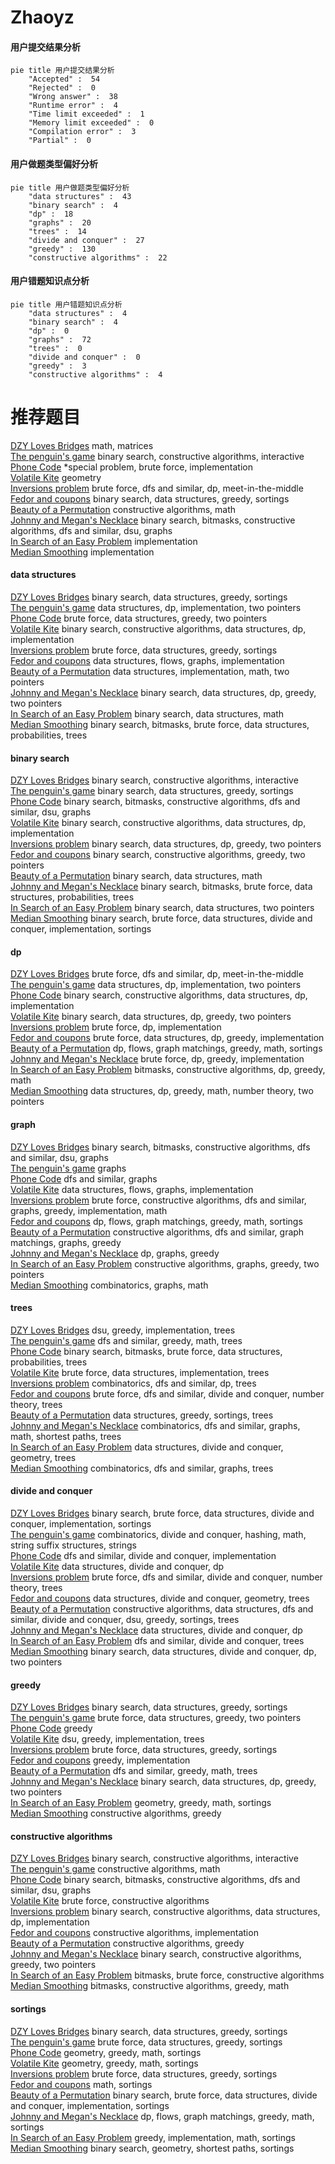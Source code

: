 # Zhaoyz
<!-- tabs:start -->
#### **用户提交结果分析**

```mermaid
pie title 用户提交结果分析
    "Accepted" :  54
    "Rejected" :  0
    "Wrong answer" :  38
    "Runtime error" :  4
    "Time limit exceeded" :  1
    "Memory limit exceeded" :  0
    "Compilation error" :  3
    "Partial" :  0
```
#### **用户做题类型偏好分析**

```mermaid
pie title 用户做题类型偏好分析
    "data structures" :  43
    "binary search" :  4
    "dp" :  18
    "graphs" :  20
    "trees" :  14
    "divide and conquer" :  27
    "greedy" :  130
    "constructive algorithms" :  22
```
#### **用户错题知识点分析**

```mermaid
pie title 用户错题知识点分析
    "data structures" :  4
    "binary search" :  4
    "dp" :  0
    "graphs" :  72
    "trees" :  0
    "divide and conquer" :  0
    "greedy" :  3
    "constructive algorithms" :  4
```
<!-- tabs:end -->
# 推荐题目
[DZY Loves Bridges](http://codeforces.com/problemset/problem/446/E)		math,
                        matrices		  
[The penguin's game](http://codeforces.com/problemset/problem/835/E)		binary search,
                        constructive algorithms,
                        interactive		  
[Phone Code](http://codeforces.com/problemset/problem/172/A)		*special problem,
                        brute force,
                        implementation		  
[Volatile Kite](https://codeforces.com/contest/801/problem/D)		geometry		  
[Inversions problem](http://codeforces.com/problemset/problem/513/G1)		brute force,
                        dfs and similar,
                        dp,
                        meet-in-the-middle		  
[Fedor and coupons](http://codeforces.com/problemset/problem/754/D)		binary search,
                        data structures,
                        greedy,
                        sortings		  
[Beauty of a Permutation](http://codeforces.com/problemset/problem/1205/F)		constructive algorithms,
                        math		  
[Johnny and Megan's Necklace](https://codeforces.com/contest/1362/problem/F)		binary search,
                        bitmasks,
                        constructive algorithms,
                        dfs and similar,
                        dsu,
                        graphs		  
[In Search of an Easy Problem](https://codeforces.com/contest/1058/problem/A)		implementation		  
[Median Smoothing](http://codeforces.com/problemset/problem/590/A)		implementation		  
<!-- tabs:start -->
#### **data structures**
[DZY Loves Bridges](http://codeforces.com/problemset/problem/754/D)		binary search,
                        data structures,
                        greedy,
                        sortings		  
[The penguin's game](http://codeforces.com/problemset/problem/1359/D)		data structures,
                        dp,
                        implementation,
                        two pointers		  
[Phone Code](http://codeforces.com/problemset/problem/1343/D)		brute force,
                        data structures,
                        greedy,
                        two pointers		  
[Volatile Kite](http://codeforces.com/problemset/problem/1437/E)		binary search,
                        constructive algorithms,
                        data structures,
                        dp,
                        implementation		  
[Inversions problem](http://codeforces.com/problemset/problem/731/D)		brute force,
                        data structures,
                        greedy,
                        sortings		  
[Fedor and coupons](http://codeforces.com/problemset/problem/280/D)		data structures,
                        flows,
                        graphs,
                        implementation		  
[Beauty of a Permutation](http://codeforces.com/problemset/problem/86/D)		data structures,
                        implementation,
                        math,
                        two pointers		  
[Johnny and Megan's Necklace](http://codeforces.com/problemset/problem/1492/C)		binary search,
                        data structures,
                        dp,
                        greedy,
                        two pointers		  
[In Search of an Easy Problem](http://codeforces.com/problemset/problem/1490/G)		binary search,
                        data structures,
                        math		  
[Median Smoothing](http://codeforces.com/problemset/problem/1479/D)		binary search,
                        bitmasks,
                        brute force,
                        data structures,
                        probabilities,
                        trees		  
#### **binary search**
[DZY Loves Bridges](http://codeforces.com/problemset/problem/835/E)		binary search,
                        constructive algorithms,
                        interactive		  
[The penguin's game](http://codeforces.com/problemset/problem/754/D)		binary search,
                        data structures,
                        greedy,
                        sortings		  
[Phone Code](https://codeforces.com/contest/1362/problem/F)		binary search,
                        bitmasks,
                        constructive algorithms,
                        dfs and similar,
                        dsu,
                        graphs		  
[Volatile Kite](http://codeforces.com/problemset/problem/1437/E)		binary search,
                        constructive algorithms,
                        data structures,
                        dp,
                        implementation		  
[Inversions problem](http://codeforces.com/problemset/problem/1492/C)		binary search,
                        data structures,
                        dp,
                        greedy,
                        two pointers		  
[Fedor and coupons](http://codeforces.com/problemset/problem/1463/D)		binary search,
                        constructive algorithms,
                        greedy,
                        two pointers		  
[Beauty of a Permutation](http://codeforces.com/problemset/problem/1490/G)		binary search,
                        data structures,
                        math		  
[Johnny and Megan's Necklace](http://codeforces.com/problemset/problem/1479/D)		binary search,
                        bitmasks,
                        brute force,
                        data structures,
                        probabilities,
                        trees		  
[In Search of an Easy Problem](http://codeforces.com/problemset/problem/1436/E)		binary search,
                        data structures,
                        two pointers		  
[Median Smoothing](http://codeforces.com/problemset/problem/1461/D)		binary search,
                        brute force,
                        data structures,
                        divide and conquer,
                        implementation,
                        sortings		  
#### **dp**
[DZY Loves Bridges](http://codeforces.com/problemset/problem/513/G1)		brute force,
                        dfs and similar,
                        dp,
                        meet-in-the-middle		  
[The penguin's game](http://codeforces.com/problemset/problem/1359/D)		data structures,
                        dp,
                        implementation,
                        two pointers		  
[Phone Code](http://codeforces.com/problemset/problem/1437/E)		binary search,
                        constructive algorithms,
                        data structures,
                        dp,
                        implementation		  
[Volatile Kite](http://codeforces.com/problemset/problem/1492/C)		binary search,
                        data structures,
                        dp,
                        greedy,
                        two pointers		  
[Inversions problem](https://codeforces.com/contest/1457/problem/C)		brute force,
                        dp,
                        implementation		  
[Fedor and coupons](http://codeforces.com/problemset/problem/1491/C)		brute force,
                        data structures,
                        dp,
                        greedy,
                        implementation		  
[Beauty of a Permutation](http://codeforces.com/problemset/problem/1437/C)		dp,
                        flows,
                        graph matchings,
                        greedy,
                        math,
                        sortings		  
[Johnny and Megan's Necklace](http://codeforces.com/problemset/problem/1499/B)		brute force,
                        dp,
                        greedy,
                        implementation		  
[In Search of an Easy Problem](http://codeforces.com/problemset/problem/1491/D)		bitmasks,
                        constructive algorithms,
                        dp,
                        greedy,
                        math		  
[Median Smoothing](http://codeforces.com/problemset/problem/1497/E1)		data structures,
                        dp,
                        greedy,
                        math,
                        number theory,
                        two pointers		  
#### **graph**
[DZY Loves Bridges](https://codeforces.com/contest/1362/problem/F)		binary search,
                        bitmasks,
                        constructive algorithms,
                        dfs and similar,
                        dsu,
                        graphs		  
[The penguin's game](https://codeforces.com/contest/1229/problem/C)		graphs		  
[Phone Code](http://codeforces.com/problemset/problem/949/C)		dfs and similar,
                        graphs		  
[Volatile Kite](http://codeforces.com/problemset/problem/280/D)		data structures,
                        flows,
                        graphs,
                        implementation		  
[Inversions problem](http://codeforces.com/problemset/problem/1487/C)		brute force,
                        constructive algorithms,
                        dfs and similar,
                        graphs,
                        greedy,
                        implementation,
                        math		  
[Fedor and coupons](http://codeforces.com/problemset/problem/1437/C)		dp,
                        flows,
                        graph matchings,
                        greedy,
                        math,
                        sortings		  
[Beauty of a Permutation](http://codeforces.com/problemset/problem/1470/D)		constructive algorithms,
                        dfs and similar,
                        graph matchings,
                        graphs,
                        greedy		  
[Johnny and Megan's Necklace](http://codeforces.com/problemset/problem/1476/C)		dp,
                        graphs,
                        greedy		  
[In Search of an Easy Problem](http://codeforces.com/problemset/problem/1304/D)		constructive algorithms,
                        graphs,
                        greedy,
                        two pointers		  
[Median Smoothing](http://codeforces.com/problemset/problem/1475/C)		combinatorics,
                        graphs,
                        math		  
#### **trees**
[DZY Loves Bridges](https://codeforces.com/contest/890/problem/C)		dsu,
                        greedy,
                        implementation,
                        trees		  
[The penguin's game](http://codeforces.com/problemset/problem/1388/C)		dfs and similar,
                        greedy,
                        math,
                        trees		  
[Phone Code](http://codeforces.com/problemset/problem/1479/D)		binary search,
                        bitmasks,
                        brute force,
                        data structures,
                        probabilities,
                        trees		  
[Volatile Kite](http://codeforces.com/problemset/problem/1511/C)		brute force,
                        data structures,
                        implementation,
                        trees		  
[Inversions problem](http://codeforces.com/problemset/problem/1499/F)		combinatorics,
                        dfs and similar,
                        dp,
                        trees		  
[Fedor and coupons](http://codeforces.com/problemset/problem/1491/E)		brute force,
                        dfs and similar,
                        divide and conquer,
                        number theory,
                        trees		  
[Beauty of a Permutation](http://codeforces.com/problemset/problem/1466/D)		data structures,
                        greedy,
                        sortings,
                        trees		  
[Johnny and Megan's Necklace](http://codeforces.com/problemset/problem/1495/D)		combinatorics,
                        dfs and similar,
                        graphs,
                        math,
                        shortest paths,
                        trees		  
[In Search of an Easy Problem](http://codeforces.com/problemset/problem/1303/G)		data structures,
                        divide and conquer,
                        geometry,
                        trees		  
[Median Smoothing](http://codeforces.com/problemset/problem/1454/E)		combinatorics,
                        dfs and similar,
                        graphs,
                        trees		  
#### **divide and conquer**
[DZY Loves Bridges](http://codeforces.com/problemset/problem/1461/D)		binary search,
                        brute force,
                        data structures,
                        divide and conquer,
                        implementation,
                        sortings		  
[The penguin's game](http://codeforces.com/problemset/problem/1466/G)		combinatorics,
                        divide and conquer,
                        hashing,
                        math,
                        string suffix structures,
                        strings		  
[Phone Code](http://codeforces.com/problemset/problem/1490/D)		dfs and similar,
                        divide and conquer,
                        implementation		  
[Volatile Kite](https://codeforces.com/contest/1483/problem/C)		data structures,
                        divide and conquer,
                        dp		  
[Inversions problem](http://codeforces.com/problemset/problem/1491/E)		brute force,
                        dfs and similar,
                        divide and conquer,
                        number theory,
                        trees		  
[Fedor and coupons](http://codeforces.com/problemset/problem/1303/G)		data structures,
                        divide and conquer,
                        geometry,
                        trees		  
[Beauty of a Permutation](http://codeforces.com/problemset/problem/1494/D)		constructive algorithms,
                        data structures,
                        dfs and similar,
                        divide and conquer,
                        dsu,
                        greedy,
                        sortings,
                        trees		  
[Johnny and Megan's Necklace](http://codeforces.com/problemset/problem/1482/E)		data structures,
                        divide and conquer,
                        dp		  
[In Search of an Easy Problem](http://codeforces.com/problemset/problem/566/C)		dfs and similar,
                        divide and conquer,
                        trees		  
[Median Smoothing](http://codeforces.com/problemset/problem/1428/F)		binary search,
                        data structures,
                        divide and conquer,
                        dp,
                        two pointers		  
#### **greedy**
[DZY Loves Bridges](http://codeforces.com/problemset/problem/754/D)		binary search,
                        data structures,
                        greedy,
                        sortings		  
[The penguin's game](http://codeforces.com/problemset/problem/1343/D)		brute force,
                        data structures,
                        greedy,
                        two pointers		  
[Phone Code](https://codeforces.com/contest/588/problem/C)		greedy		  
[Volatile Kite](https://codeforces.com/contest/890/problem/C)		dsu,
                        greedy,
                        implementation,
                        trees		  
[Inversions problem](http://codeforces.com/problemset/problem/731/D)		brute force,
                        data structures,
                        greedy,
                        sortings		  
[Fedor and coupons](http://codeforces.com/problemset/problem/1230/B)		greedy,
                        implementation		  
[Beauty of a Permutation](http://codeforces.com/problemset/problem/1388/C)		dfs and similar,
                        greedy,
                        math,
                        trees		  
[Johnny and Megan's Necklace](http://codeforces.com/problemset/problem/1492/C)		binary search,
                        data structures,
                        dp,
                        greedy,
                        two pointers		  
[In Search of an Easy Problem](https://codeforces.com/contest/1496/problem/C)		geometry,
                        greedy,
                        math,
                        sortings		  
[Median Smoothing](http://codeforces.com/problemset/problem/1493/A)		constructive algorithms,
                        greedy		  
#### **constructive algorithms**
[DZY Loves Bridges](http://codeforces.com/problemset/problem/835/E)		binary search,
                        constructive algorithms,
                        interactive		  
[The penguin's game](http://codeforces.com/problemset/problem/1205/F)		constructive algorithms,
                        math		  
[Phone Code](https://codeforces.com/contest/1362/problem/F)		binary search,
                        bitmasks,
                        constructive algorithms,
                        dfs and similar,
                        dsu,
                        graphs		  
[Volatile Kite](http://codeforces.com/problemset/problem/1157/G)		brute force,
                        constructive algorithms		  
[Inversions problem](http://codeforces.com/problemset/problem/1437/E)		binary search,
                        constructive algorithms,
                        data structures,
                        dp,
                        implementation		  
[Fedor and coupons](https://codeforces.com/contest/1440/problem/C1)		constructive algorithms,
                        implementation		  
[Beauty of a Permutation](http://codeforces.com/problemset/problem/1493/A)		constructive algorithms,
                        greedy		  
[Johnny and Megan's Necklace](http://codeforces.com/problemset/problem/1463/D)		binary search,
                        constructive algorithms,
                        greedy,
                        two pointers		  
[In Search of an Easy Problem](https://codeforces.com/contest/1456/problem/B)		bitmasks,
                        brute force,
                        constructive algorithms		  
[Median Smoothing](http://codeforces.com/problemset/problem/1492/D)		bitmasks,
                        constructive algorithms,
                        greedy,
                        math		  
#### **sortings**
[DZY Loves Bridges](http://codeforces.com/problemset/problem/754/D)		binary search,
                        data structures,
                        greedy,
                        sortings		  
[The penguin's game](http://codeforces.com/problemset/problem/731/D)		brute force,
                        data structures,
                        greedy,
                        sortings		  
[Phone Code](https://codeforces.com/contest/1496/problem/C)		geometry,
                        greedy,
                        math,
                        sortings		  
[Volatile Kite](http://codeforces.com/problemset/problem/1495/A)		geometry,
                        greedy,
                        math,
                        sortings		  
[Inversions problem](http://codeforces.com/problemset/problem/1497/A)		brute force,
                        data structures,
                        greedy,
                        sortings		  
[Fedor and coupons](http://codeforces.com/problemset/problem/1427/A)		math,
                        sortings		  
[Beauty of a Permutation](http://codeforces.com/problemset/problem/1461/D)		binary search,
                        brute force,
                        data structures,
                        divide and conquer,
                        implementation,
                        sortings		  
[Johnny and Megan's Necklace](http://codeforces.com/problemset/problem/1437/C)		dp,
                        flows,
                        graph matchings,
                        greedy,
                        math,
                        sortings		  
[In Search of an Easy Problem](http://codeforces.com/problemset/problem/1473/A)		greedy,
                        implementation,
                        math,
                        sortings		  
[Median Smoothing](http://codeforces.com/problemset/problem/1486/B)		binary search,
                        geometry,
                        shortest paths,
                        sortings		  
<!-- tabs:end -->
